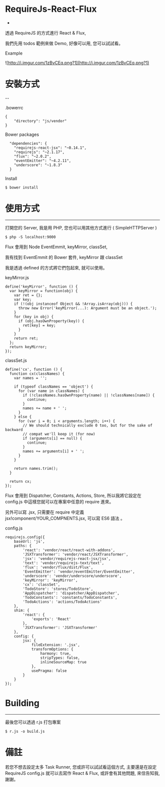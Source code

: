 # RequireJs-React-Flux
-

透過 RequireJS 的方式進行 React & Flux,

我們先用 todos 範例來做 Demo, 好像可以用, 您可以試試看。

Example

![http://i.imgur.com/1zBvCEq.png?1](http://i.imgur.com/1zBvCEq.png?1)


# 安裝方式
--

.bowerrc

```
{
	"directory": "js/vendor"
}
```

Bower packages

```
  "dependencies": {
    "requirejs-react-jsx": "~0.14.1",
    "requirejs": "~2.1.17",
    "flux": "~2.0.2",
    "eventEmitter": "~4.2.11",
    "underscore": "~1.8.3"
  }

```

Install

```
$ bower install
```


# 使用方式
---

打開您的 Server, 我是用 PHP, 您也可以用其他方式進行 ( SimpleHTTPServer )

```
$ php -S localhost:9000
```

Flux 會用到 Node EventEmmit, keyMirror, classSet,

我有找到 EventEmmit 的 Bower 套件, keyMirror 跟 classSet 

我是透過 defined 的方式將它們包起來, 就可以使用。

keyMirror.js

```
define('keyMirror', function () {
  var keyMirror = function(obj) {
    var ret = {};
    var key;
    if (!(obj instanceof Object && !Array.isArray(obj))) {
      throw new Error('keyMirror(...): Argument must be an object.');
    }
    for (key in obj) {
      if (obj.hasOwnProperty(key)) {
        ret[key] = key;
      }
    }
    return ret;
  };
  return keyMirror;
});
```

classSet.js

```
define('cx', function () {
  function cx(classNames) {
    var names = '';

    if (typeof classNames == 'object') {
      for (var name in classNames) {
        if (!classNames.hasOwnProperty(name) || !classNames[name]) {
          continue;
        }
        names += name + ' ';
      }
    } else {
      for (var i = 0; i < arguments.length; i++) {
        // We should technically exclude 0 too, but for the sake of backward
        // compat we'll keep it (for now)
        if (arguments[i] == null) {
          continue;
        }
        names += arguments[i] + ' ';
      }
    }

    return names.trim();
  }

  return cx;
});
```

Flux 會用到 Dispatcher, Constants, Actions, Store, 所以我將它設定在 config.js 中這樣您就可以在專案中任意的 require 進來。

另外可以寫 .jsx, 只需要在 require 中定義 jsx!component/YOUR_COMPNENTS.jsx,
可以寫 ES6 語法 。

config.js

```
requirejs.config({
    baseUrl: 'js',
    paths: {
        'react': 'vendor/react/react-with-addons',
        'JSXTransformer': 'vendor/react/JSXTransformer',
        'jsx': 'vendor/requirejs-react-jsx/jsx',
        'text': 'vendor/requirejs-text/text',
        'flux': 'vendor/flux/dist/Flux',
        'EventEmitter': 'vendor/eventEmitter/EventEmitter',
        'underscore': 'vendor/underscore/underscore',
        'keyMirror': 'keyMirror',
        'cx': 'classSet',
        'TodoStore': 'stores/TodoStore',
        'AppDispatcher': 'dispatcher/AppDispatcher',
        'TodoConstants': 'constants/TodoConstants',
        'TodoActions': 'actions/TodoActions'
    },
    shim: {
        'react': {
            'exports': 'React'
        },
        'JSXTransformer': 'JSXTransformer'
    },
    config: {
        jsx: {
            fileExtension: '.jsx',
            transformOptions: {
                harmony: true,
                stripTypes: false,
                inlineSourceMap: true
            },
            usePragma: false
        }
    }
});
```


# Building
---
最後您可以透過 r.js 打包專案

```
$ r.js -o build.js
```


# 備註

若您不想去設定太多 Task Runner, 您或許可以試試看這個方式, 主要還是在設定 RequireJS config.js 就可以去寫作 React & Flux, 或許會有其他問題, 來信告知我, 謝謝。


